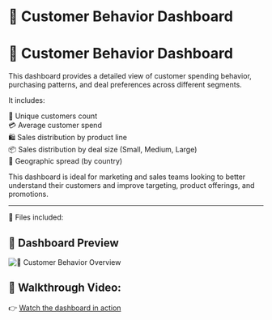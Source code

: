 # 👥 Customer Behavior Dashboard

# 👥 Customer Behavior Dashboard

This dashboard provides a detailed view of customer spending behavior, purchasing patterns, and deal preferences across different segments.

It includes:

👥 Unique customers count  
💳 Average customer spend  
🛍️ Sales distribution by product line  
📦 Sales distribution by deal size (Small, Medium, Large)  
📍 Geographic spread (by country)

This dashboard is ideal for marketing and sales teams looking to better understand their customers and improve targeting, product offerings, and promotions.

---

📁 Files included:

## 📸 Dashboard Preview

![👥 Customer Behavior Overview](https://github.com/AmirElRaddaf/full-sales-analysis-project/blob/main/%F0%9F%91%A5%20Customer%20Behavior%20Overview%20.png)

## 🎥 Walkthrough Video:
👉 [Watch the dashboard in action](https://drive.google.com/file/d/1JEw0x2W669khWGxehgeE-8B_rlzU0hOa/view?usp=sharing)
